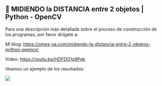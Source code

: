 ## 📏 MIDIENDO la DISTANCIA entre 2 objetos | Python - OpenCV

Para una descripción más detallada sobre el proceso de construcción de los programas, por favor dirígete a:

Mi blog: https://omes-va.com/midiendo-la-distancia-entre-2-objetos-python-opencv/

Video: https://youtu.be/HDFDO1g9Pqk

Veamos un ejemplo de los resultados:

![](distancia2Objetos.gif)
